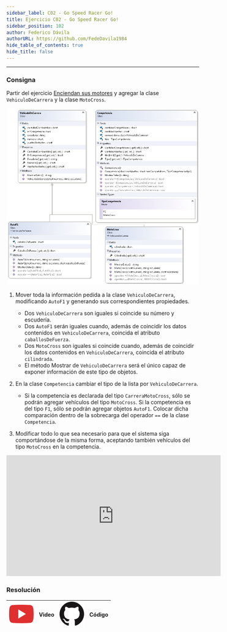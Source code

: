 ```yaml
---
sidebar_label: C02 - Go Speed Racer Go!
title: Ejercicio C02 - Go Speed Racer Go!
sidebar_position: 102
author: Federico Dávila
authorURL: https://github.com/FedeDavila1984
hide_table_of_contents: true
hide_title: false
---
```

---

### Consigna
Partir del ejercicio [Enciendan sus motores](../../06-colecciones/Ejercicios/C02-enciendan-sus-motores.md) y agregar la clase `VehiculoDeCarrera` y la clase `MotoCross`.

![Diagrama de clases](/clases/08-herencia/ejercicios/go-speed-racer-go-diagram.PNG)

1. Mover toda la información pedida a la clase `VehiculoDeCarrera`, modificando `AutoF1` y generando sus correspondientes propiedades.
   * Dos `VehiculoDeCarrera` son iguales si coincide su número y escudería.
   * Dos `AutoF1` serán iguales cuando, además de coincidir los datos contenidos en `VehiculoDeCarrera`, coincida el atributo `caballosDeFuerza`.
   * Dos `MotoCross` son iguales si coincide cuando, además de coincidir los datos contenidos en `VehiculoDeCarrera`, coincida el atributo `cilindrada`.
   * El método Mostrar de `VehiculoDeCarrera` será el único capaz de exponer información de este tipo de objetos.

2. En la clase `Competencia` cambiar el tipo de la lista por `VehiculoDeCarrera`.
   * Si la competencia es declarada del tipo `CarreraMotoCross`, sólo se podrán agregar vehículos del tipo `MotoCross`. Si la competencia es del tipo `F1`, sólo se podrán agregar objetos `AutoF1`. Colocar dicha comparación dentro de la sobrecarga del operador `==` de la clase `Competencia`.

3. Modificar todo lo que sea necesario para que el sistema siga comportándose de la misma forma, aceptando también vehículos del tipo `MotoCross` en la competencia.

<iframe width="560" height="315" src="https://www.youtube.com/embed/suCm1w_KTiY" title="YouTube video player" frameborder="0" allow="accelerometer; autoplay; clipboard-write; encrypted-media; gyroscope; picture-in-picture" allowfullscreen></iframe>

### Resolución
| ![img](/base/youtube.svg) | Video | ![img](/base/github.svg) | Código |
| :-----------------------: | :---: | :----------------------: | :----: |